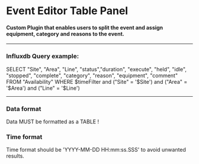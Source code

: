 # Event Editor Table Panel 
#### Custom Plugin that enables users to split the event and assign equipment, category and reasons to the event.

------

### Influxdb Query example: 

SELECT "Site", "Area", "Line", "status","duration", "execute", "held", "idle", "stopped", "complete", "category", "reason", "equipment", "comment" FROM "Availability"  WHERE $timeFilter and ("Site" = '$Site') and ("Area" = '$Area')  and ("Line" = '$Line') 

-------

### Data format
Data MUST be formatted as a TABLE !

### Time format
Time format should be 'YYYY-MM-DD HH:mm:ss.SSS' to avoid unwanted results.